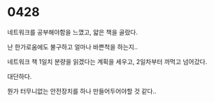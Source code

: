 # 0428

네트워크를 공부해야함을 느꼈고, 얇은 책을 골랐다.

난 한가로움에도 불구하고 얼마나 바쁜척을 하는지..

네트워크 책 1일치 분량을 읽겠다는 계획을 세우고, 2일차부터 까먹고 넘어갔다.

대단하다.

뭔가 터무니없는 안전장치를 하나 만들어두어야할 것 같다..
